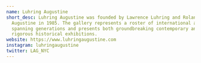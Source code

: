 ```yaml
---
name: Luhring Augustine
short_desc: Luhring Augustine was founded by Lawrence Luhring and Roland
  Augustine in 1985. The gallery represents a roster of international artists
  spanning generations and presents both groundbreaking contemporary and
  rigorous historical exhibitions.
website: https://www.luhringaugustine.com
instagram: luhringaugustine
twitter: LAG_NYC
---
```

